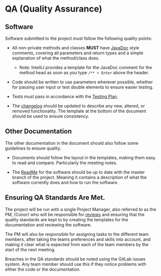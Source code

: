 # QA (Quality Assurance)

## Software
Software submitted to the project must follow the following quality points: 
* All non-private methods and classes **MUST** have [JavaDoc](https://www.oracle.com/technetwork/java/javase/tech/index-137868.html) style comments, covering all parameters and return types and a simple explanation of what the method/class does. 
    * Note: IntelliJ provides a template for the JavaDoc comment for the method head as soon as you type `/** + Enter`  above the header.
    
* Code should be written to use parameters wherever possible, whether for passing user input or test double elements to ensure easier testing. 

* Tests must pass in accordance with the [Testing Plan](TestingPlan.md).

* The [changelog](../CHANGELOG.md) should be updated to describe any new, altered, or removed functionality. The template at the bottom of the document should be used to ensure consistency. 

## Other Documentation
The other documentation in the document should also follow some guidelines to ensure quality.
* Documents should follow the layout in the templates, making them easy to read and compare. Particularly the meeting notes. 

* The [ReadMe](../README.md) for the software should be up to date with the master branch of the project. Meaning it contains a description of what the software currently does and how to run the software. 

## Ensuring QA Standards Are Met. 
The project will be run with a single Project Manager, also referred to as the PM, (Conor) who will be responsible for [reviews](ReviewPlan.md) and ensuring that the quality standards are kept to by creating the templates for the documentation and reviewing the software. 

The PM will also be responsible for assigning tasks to the different team members, after taking the teams preferences and skills into account, and making it clear what is expected from each of the team members by the start of the next meeting. 

Breaches in the QA standards should be noted using the GitLab issues system. Any team member should use this if they notice problems with either the code or the documentation. 